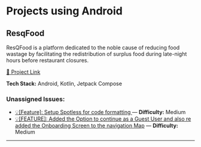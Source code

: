 # Projects using Android

## ResqFood
ResQFood is a platform dedicated to the noble cause of reducing food wastage by facilitating the redistribution of surplus food during late-night hours before restaurant closures.

[🔗 Project Link](https://github.com/sourabhkumar47/ResQFood)

**Tech Stack:** Android, Kotlin, Jetpack Compose

### Unassigned Issues:
- [💡[Feature]: Setup Spotless for code formatting ](https://github.com/sourabhkumar47/ResQFood/issues/114) — **Difficulty:** Medium
- [💡[FEATURE]: Added the Option to continue as a Guest User and also re added the Onboarding Screen to the navigation Map](https://github.com/sourabhkumar47/ResQFood/issues/97) — **Difficulty:** Medium

---

